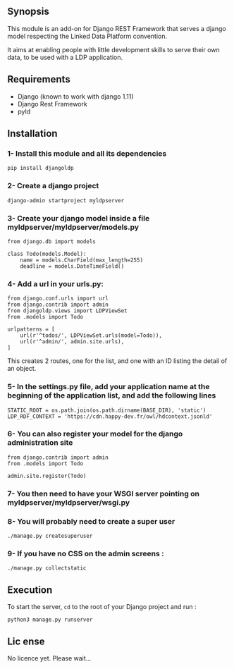 ## Synopsis

This module is an add-on for Django REST Framework that serves a django model respecting the Linked Data Platform convention.

It aims at enabling people with little development skills to serve their own data, to be used with a LDP application.

## Requirements

* Django (known to work with django 1.11)
* Django Rest Framework
* pyld

## Installation

### 1- Install this module and all its dependencies

```
pip install djangoldp
```

### 2- Create a django project
 
```
django-admin startproject myldpserver
```

### 3- Create your django model inside a file myldpserver/myldpserver/models.py

```
from django.db import models

class Todo(models.Model):
    name = models.CharField(max_length=255)
    deadline = models.DateTimeField()

```

### 4- Add a url in your urls.py:

```
from django.conf.urls import url
from django.contrib import admin
from djangoldp.views import LDPViewSet
from .models import Todo

urlpatterns = [
    url(r'^todos/', LDPViewSet.urls(model=Todo)),
    url(r'^admin/', admin.site.urls),
]
```

This creates 2 routes, one for the list, and one with an ID listing the detail of an object.

### 5- In the settings.py file, add your application name at the beginning of the application list, and add the following lines

```
STATIC_ROOT = os.path.join(os.path.dirname(BASE_DIR), 'static')
LDP_RDF_CONTEXT = 'https://cdn.happy-dev.fr/owl/hdcontext.jsonld'
```

### 6- You can also register your model for the django administration site

```
from django.contrib import admin
from .models import Todo

admin.site.register(Todo)
```

### 7- You then need to have your WSGI server pointing on myldpserver/myldpserver/wsgi.py

### 8- You will probably need to create a super user
```
./manage.py createsuperuser
```

### 9- If you have no CSS on the admin screens : 
```
./manage.py collectstatic
```

## Execution
To start the server, `cd` to the root of your Django project and run :
```
python3 manage.py runserver
```

## Lic ense

No licence yet. Please wait...
